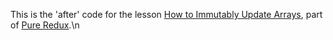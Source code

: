 This is the 'after' code for the lesson [How to Immutably Update Arrays](https://daveceddia.podia.com/courses/pure-redux/54080-immutability-in-practice/152885-how-to-immutably-update-arrays), part of [Pure Redux](https://daveceddia.com/pure-redux/).\n
